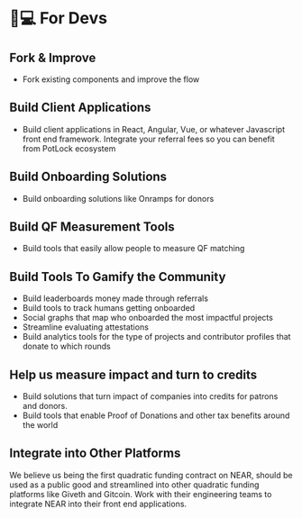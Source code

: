 # 👩💻 For Devs

## Fork & Improve

* Fork existing components and improve the flow

## Build Client Applications

* Build client applications in React, Angular, Vue, or whatever Javascript front end framework. Integrate your referral fees so you can benefit from PotLock ecosystem

## Build Onboarding Solutions

* Build onboarding solutions like Onramps for donors

## Build QF Measurement Tools

* Build tools that easily allow people to measure QF matching&#x20;

## Build Tools To Gamify the Community

* Build leaderboards money made through referrals
* Build tools to track humans getting onboarded
* Social graphs that map who onboarded the most impactful projects
* Streamline evaluating attestations
* Build analytics tools for the type of projects and contributor profiles that donate to which rounds

## Help us measure impact and turn to credits

* Build solutions that turn impact of companies into credits for patrons and donors.&#x20;
* Build tools that enable Proof of Donations and other tax benefits around the world

## Integrate into Other Platforms

We believe us being the first quadratic funding contract on NEAR, should be used as a public good and streamlined into other quadratic funding platforms like Giveth and Gitcoin. Work with their engineering teams to integrate NEAR into their front end applications.&#x20;
